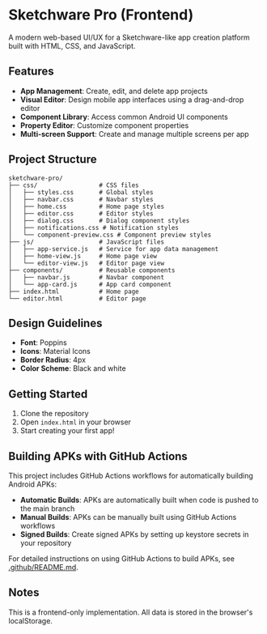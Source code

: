 # Sketchware Pro (Frontend)

A modern web-based UI/UX for a Sketchware-like app creation platform built with HTML, CSS, and JavaScript.

## Features

- **App Management**: Create, edit, and delete app projects
- **Visual Editor**: Design mobile app interfaces using a drag-and-drop editor
- **Component Library**: Access common Android UI components
- **Property Editor**: Customize component properties
- **Multi-screen Support**: Create and manage multiple screens per app

## Project Structure

```
sketchware-pro/
├── css/                 # CSS files
│   ├── styles.css       # Global styles
│   ├── navbar.css       # Navbar styles
│   ├── home.css         # Home page styles
│   ├── editor.css       # Editor styles
│   ├── dialog.css       # Dialog component styles
│   ├── notifications.css # Notification styles
│   └── component-preview.css # Component preview styles
├── js/                  # JavaScript files
│   ├── app-service.js   # Service for app data management
│   ├── home-view.js     # Home page view
│   └── editor-view.js   # Editor page view
├── components/          # Reusable components
│   ├── navbar.js        # Navbar component
│   └── app-card.js      # App card component
├── index.html           # Home page
└── editor.html          # Editor page
```

## Design Guidelines

- **Font**: Poppins
- **Icons**: Material Icons
- **Border Radius**: 4px
- **Color Scheme**: Black and white

## Getting Started

1. Clone the repository
2. Open `index.html` in your browser
3. Start creating your first app!

## Building APKs with GitHub Actions

This project includes GitHub Actions workflows for automatically building Android APKs:

- **Automatic Builds**: APKs are automatically built when code is pushed to the main branch
- **Manual Builds**: APKs can be manually built using GitHub Actions workflows
- **Signed Builds**: Create signed APKs by setting up keystore secrets in your repository

For detailed instructions on using GitHub Actions to build APKs, see [.github/README.md](.github/README.md).

## Notes

This is a frontend-only implementation. All data is stored in the browser's localStorage. 